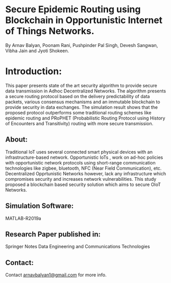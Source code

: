 # Secure Epidemic Routing using Blockchain in Opportunistic Internet of Things Networks.
By Arnav Balyan, Poonam Rani, Pushpinder Pal Singh, Devesh Sangwan, Vibha Jain and Jyoti Shokeen.
# Introduction:
This paper presents state of the art security algorithm to provide secure data transmission in Adhoc Decentralized Networks. The algorithm presents a secure routing protocol based on the delivery predictability of data packets, various consensus mechanisms and an immutable blockchain to provide security in data exchanges. The simulation result shows that the proposed protocol outperforms some traditional routing schemes like epidemic routing and PRoPHET (Probabilistic Routing Protocol using History of Encounters and Transitivity) routing with more secure transmission.
## About:
Traditional IoT uses several connected smart physical devices with an infrastructure-based network. Opportunistic IoTs , work on ad-hoc policies
with opportunistic network protocols using short-range communication technologies like zigbee, bluetooth, NFC (Near Field Communication), etc. Decentralized Opprtunistic Networks however, lack any infrastructure which compromises security and increases network vulnerabilities. This study proposed a blockchain based security solution which aims to secure OIoT Networks.
## Simulation Software:
MATLAB-R2019a
## Research Paper published in:
Springer Notes Data Engineering and Communications Technologies
## Contact:
Contact [arnavbalyan1@gmail.com](mailto:arnavbalyan1@gmail.com) for more info.
